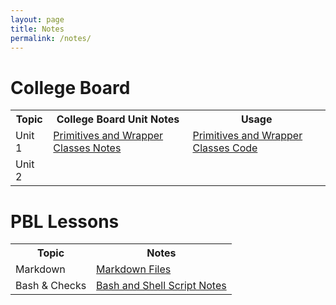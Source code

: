 ```yaml
---
layout: page
title: Notes
permalink: /notes/
---
```



# College Board 

<table>
  <tr>
    <th>Topic</th>
    <th>College Board Unit Notes</th>
    <th>Usage</th>

  </tr>
  <tr>
    <td>Unit 1</td>
      <td><a href="https://aadyadaita.github.io/apcsa_indiv_repo_tri1/markdown/2022/08/22/primitives.html">Primitives and Wrapper Classes Notes</a></td>
      <td><a href="https://aadyadaita.github.io/apcsa_indiv_repo_tri1/2022/08/24/score_calculator.html">Primitives and Wrapper Classes Code</a></td>
   
  </tr>
  <tr>
    <td>Unit 2</td>
    <td> </td>
    <td> </td>

  </tr>
</table>


# PBL Lessons

<table>
  <tr>
    <th>Topic</th>
    <th>Notes</th>
  </tr>
  <tr>
      <td>Markdown </td>
      <td><a href="https://aadyadaita.github.io/apcsa_indiv_repo_tri1/markdown/2022/08/21/Markdown.html">Markdown Files</a></td>
    
  </tr>


  <tr>
    <td>Bash & Checks </td>
    <td><a href="https://aadyadaita.github.io/apcsa_indiv_repo_tri1/2022/08/25/bash_kernel.html">Bash and Shell Script Notes</a></td>
   
  </tr>
</table>